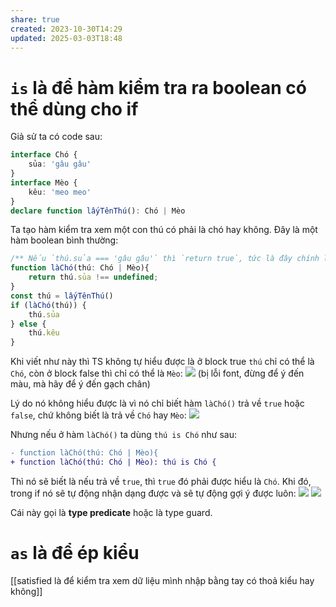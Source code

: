 ```yaml
---
share: true
created: 2023-10-30T14:29
updated: 2025-03-03T18:48
---
```

# `is` là để hàm kiểm tra ra boolean có thể dùng cho if
Giả sử ta có code sau:
```ts
interface Chó {
    sủa: 'gâu gâu'
} 
interface Mèo {
    kêu: 'meo meo'
} 
declare function lấyTênThú(): Chó | Mèo 
```

Ta tạo hàm kiểm tra xem một con thú có phải là chó hay không. Đây là một hàm boolean bình thường:
```ts
/** Nếu `thú.sủa === 'gâu gâu'` thì `return true`, tức là đây chính là chó. Còn nếu `thú.sủa === undefined` thì `return false`, tức là đây không phải là chó */
function làChó(thú: Chó | Mèo){
    return thú.sủa !== undefined;
}
const thú = lấyTênThú()
if (làChó(thú)) {
    thú.sủa    
} else {
    thú.kêu
}
```
Khi viết như này thì TS không tự hiểu được là ở block true `thú` chỉ có thể là `Chó`, còn ở block false thì chỉ có thể là `Mèo`:
![](https://i.imgur.com/IMNk1h9.png)
(bị lỗi font, đừng để ý đến màu, mà hãy để ý đến gạch chân) 

Lý do nó không hiểu được là  vì nó chỉ biết hàm `làChó()` trả về `true` hoặc `false`, chứ không biết là trả về `Chó` hay `Mèo`:
![](https://i.imgur.com/NXfYqNy.png)

Nhưng nếu ở hàm `làChó()` ta dùng `thú is Chó` như sau:
```diff
- function làChó(thú: Chó | Mèo){
+ function làChó(thú: Chó | Mèo): thú is Chó {
```
Thì nó sẽ biết là nếu trả về `true`, thì `true` đó phải được hiểu là `Chó`. Khi đó, trong if nó sẽ tự động nhận dạng được và sẽ tự động gợi ý được luôn:
![](https://i.imgur.com/EbEqDUv.png)
![](https://i.imgur.com/koobLhe.png)

Cái này gọi là **type predicate** hoặc là type guard.

# `as` là để ép kiểu

[[satisfied là để kiểm tra xem dữ liệu mình nhập bằng tay có thoả kiểu hay không]]